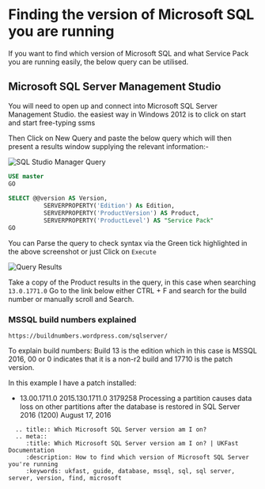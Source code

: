# Finding the version of Microsoft SQL you are running

If you want to find which version of Microsoft SQL and what Service Pack you are running easily, the below query can be utilised.

## Microsoft SQL Server Management Studio

You will need to open up and connect into Microsoft SQL Server Management Studio. the easiest way in Windows 2012 is to click on start and start free-typing ssms

Then Click on New Query and paste the below query which will then present a results window supplying the relevant information:-

![SQL Studio Manager Query](Images/checkversion/ssms_Version2.PNG)  

```SQL
USE master
GO
 
SELECT @@version AS Version,
          SERVERPROPERTY('Edition') As Edition,
          SERVERPROPERTY('ProductVersion') AS Product,
          SERVERPROPERTY('ProductLevel') AS "Service Pack"
GO
```

You can Parse the query to check syntax via the Green tick highlighted in the above screenshot or just Click on `Execute`

![Query Results](Images/checkversion/ssms_Version1.PNG)


Take a copy of the Product results in the query, in this case when searching `13.0.1771.0` Go to the link below either CTRL + F and search for the build number or manually scroll and Search.

### MSSQL build numbers explained
```
https://buildnumbers.wordpress.com/sqlserver/
```

To explain build numbers: Build 13 is the edition which in this case is MSSQL 2016, 00 or 0 indicates that it is a non-r2 build and 17710 is the patch version.

In this example I have a patch installed:

* 13.00.1711.0	2015.130.1711.0	3179258 Processing a partition causes data loss on other partitions after the database is restored in SQL Server 2016 (1200)	August 17, 2016

```eval_rst
  .. title:: Which Microsoft SQL Server version am I on?
  .. meta::
     :title: Which Microsoft SQL Server version am I on? | UKFast Documentation
     :description: How to find which version of Microsoft SQL Server you're running
     :keywords: ukfast, guide, database, mssql, sql, sql server, server, version, find, microsoft
